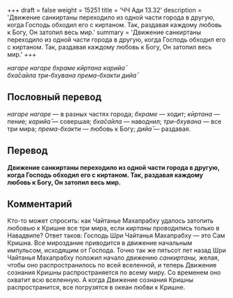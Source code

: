 +++
draft = false
weight = 15251
title = 'ЧЧ Ади 13.32'
description = 'Движение санкиртаны переходило из одной части города в другую, когда Господь обходил его с киртаном. Так, раздавая каждому любовь к Богу, Он затопил весь мир.'
summary = 'Движение санкиртаны переходило из одной части города в другую, когда Господь обходил его с киртаном. Так, раздавая каждому любовь к Богу, Он затопил весь мир.'
+++

_нагаре нагаре бхраме кӣртана карийа̄  
бха̄са̄ила три-бхувана према-бхакти дийа̄_

## Пословный перевод

_нагаре_ _нагаре_ — в разных частях города; _бхраме_ — ходит; _кӣртана_ — пение; _карийа̄_ — совершая; _бха̄са̄ила_ — наводнил; _три_\-_бхувана_ — все три мира; _према_\-_бхакти_ — любовь к Богу; _дийа̄_ — раздавая.

## Перевод

**Движение санкиртаны переходило из одной части города в другую, когда Господь обходил его с киртаном. Так, раздавая каждому любовь к Богу, Он затопил весь мир.**

## Комментарий

Кто-то может спросить: как Чайтанье Махапрабху удалось затопить любовью к Кришне все три мира, если _киртаны_ проводились только в Навадвипе? Ответ таков: Господь Шри Чайтанья Махапрабху — это Сам Кришна. Все мироздание приводится в движение начальным импульсом, исходящим от Господа. Точно так же пятьсот лет назад Шри Чайтанья Махапрабху положил начало движению _санкиртаны,_ желая, чтобы оно распространилось по всей вселенной, и теперь Движение сознания Кришны распространяется по всему миру. Со временем оно охватит всю вселенную. А когда Движение сознания Кришны распространится, все погрузятся в океан любви к Кришне.
